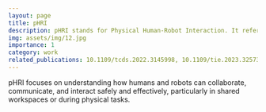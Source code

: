```yaml
---
layout: page
title: pHRI
description: pHRI stands for Physical Human-Robot Interaction. It refers to the study and design of interactions between humans and robots in physical environments.
img: assets/img/12.jpg
importance: 1
category: work
related_publications: 10.1109/tcds.2022.3145998, 10.1109/tie.2023.3257380
---
```


pHRI focuses on understanding how humans and robots can collaborate, communicate, and interact safely and effectively, particularly in shared workspaces or during physical tasks.